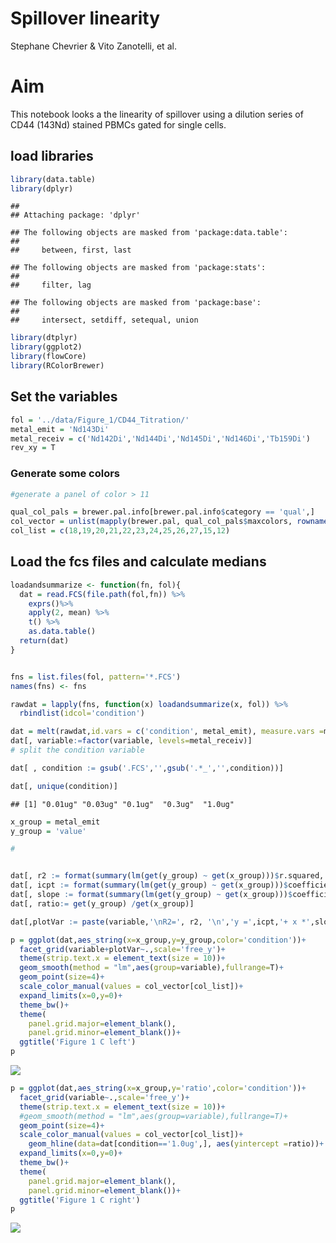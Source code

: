 # Spillover linearity
Stephane Chevrier & Vito Zanotelli, et al.  

# Aim
This notebook looks a the linearity of spillover using a dilution series of CD44 (143Nd) stained PBMCs gated for single cells.

## load libraries

```r
library(data.table)
library(dplyr)
```

```
## 
## Attaching package: 'dplyr'
```

```
## The following objects are masked from 'package:data.table':
## 
##     between, first, last
```

```
## The following objects are masked from 'package:stats':
## 
##     filter, lag
```

```
## The following objects are masked from 'package:base':
## 
##     intersect, setdiff, setequal, union
```

```r
library(dtplyr)
library(ggplot2)
library(flowCore)
library(RColorBrewer)
```

## Set the variables

```r
fol = '../data/Figure_1/CD44_Titration/'
metal_emit = 'Nd143Di'
metal_receiv = c('Nd142Di','Nd144Di','Nd145Di','Nd146Di','Tb159Di')
rev_xy = T
```

### Generate some colors

```r
#generate a panel of color > 11

qual_col_pals = brewer.pal.info[brewer.pal.info$category == 'qual',]
col_vector = unlist(mapply(brewer.pal, qual_col_pals$maxcolors, rownames(qual_col_pals)))
col_list = c(18,19,20,21,22,23,24,25,26,27,15,12)
```

## Load the fcs files and calculate medians

```r
loadandsummarize <- function(fn, fol){
  dat = read.FCS(file.path(fol,fn)) %>%
    exprs()%>%
    apply(2, mean) %>%
    t() %>%
    as.data.table()
  return(dat)
}


fns = list.files(fol, pattern='*.FCS')
names(fns) <- fns

rawdat = lapply(fns, function(x) loadandsummarize(x, fol)) %>%
  rbindlist(idcol='condition')
```




```r
dat = melt(rawdat,id.vars = c('condition', metal_emit), measure.vars =metal_receiv )
dat[, variable:=factor(variable, levels=metal_receiv)]
# split the condition variable 

dat[ , condition := gsub('.FCS','',gsub('.*_','',condition))]

dat[, unique(condition)]
```

```
## [1] "0.01ug" "0.03ug" "0.1ug"  "0.3ug"  "1.0ug"
```

```r
x_group = metal_emit
y_group = 'value'

# 


dat[, r2 := format(summary(lm(get(y_group) ~ get(x_group)))$r.squared, digits = 4),by=variable]
dat[, icpt := format(summary(lm(get(y_group) ~ get(x_group)))$coefficients[1,1], digits = 2),by=variable]
dat[, slope := format(summary(lm(get(y_group) ~ get(x_group)))$coefficients[2,1], digits = 2),by=variable]
dat[, ratio:= get(y_group) /get(x_group)]

dat[,plotVar := paste(variable,'\nR2=', r2, '\n','y =',icpt,'+ x *',slope)]

p = ggplot(dat,aes_string(x=x_group,y=y_group,color='condition'))+
  facet_grid(variable+plotVar~.,scale='free_y')+
  theme(strip.text.x = element_text(size = 10))+
  geom_smooth(method = "lm",aes(group=variable),fullrange=T)+
  geom_point(size=4)+
  scale_color_manual(values = col_vector[col_list])+
  expand_limits(x=0,y=0)+
  theme_bw()+
  theme(
    panel.grid.major=element_blank(),
    panel.grid.minor=element_blank())+
  ggtitle('Figure 1 C left')
p
```

![](dilution_series_files/figure-html/unnamed-chunk-5-1.png)<!-- -->


```r
p = ggplot(dat,aes_string(x=x_group,y='ratio',color='condition'))+
  facet_grid(variable~.,scale='free_y')+
  theme(strip.text.x = element_text(size = 10))+
  #geom_smooth(method = "lm",aes(group=variable),fullrange=T)+
  geom_point(size=4)+
  scale_color_manual(values = col_vector[col_list])+
    geom_hline(data=dat[condition=='1.0ug',], aes(yintercept =ratio))+
  expand_limits(x=0,y=0)+
  theme_bw()+
  theme(
    panel.grid.major=element_blank(),
    panel.grid.minor=element_blank())+
  ggtitle('Figure 1 C right')
p
```

![](dilution_series_files/figure-html/unnamed-chunk-6-1.png)<!-- -->

